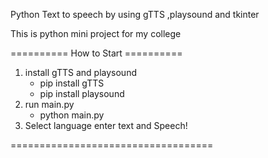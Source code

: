 Python Text to speech by using gTTS ,playsound and tkinter

This is python mini project for my college

========== How to Start ==========

1. install gTTS and playsound
    - pip install gTTS
    - pip install playsound
2. run main.py
    - python main.py
3. Select language enter text and Speech!

===================================
